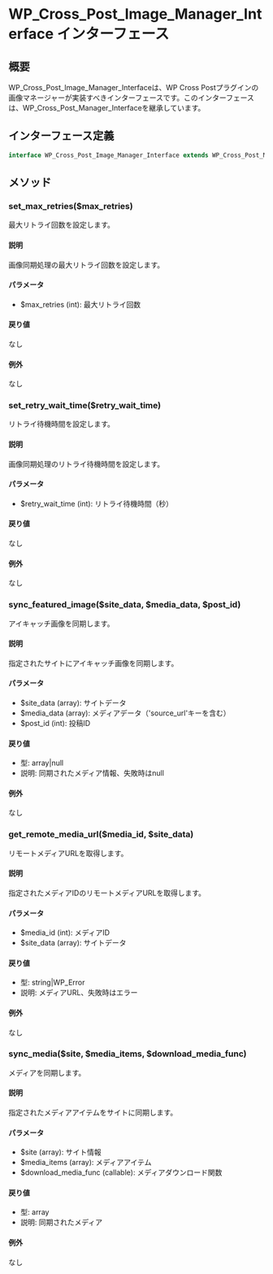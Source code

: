 # WP_Cross_Post_Image_Manager_Interface インターフェース

## 概要

WP_Cross_Post_Image_Manager_Interfaceは、WP Cross Postプラグインの画像マネージャーが実装すべきインターフェースです。このインターフェースは、WP_Cross_Post_Manager_Interfaceを継承しています。

## インターフェース定義

```php
interface WP_Cross_Post_Image_Manager_Interface extends WP_Cross_Post_Manager_Interface
```

## メソッド

### set_max_retries($max_retries)
最大リトライ回数を設定します。

#### 説明
画像同期処理の最大リトライ回数を設定します。

#### パラメータ
- $max_retries (int): 最大リトライ回数

#### 戻り値
なし

#### 例外
なし

### set_retry_wait_time($retry_wait_time)
リトライ待機時間を設定します。

#### 説明
画像同期処理のリトライ待機時間を設定します。

#### パラメータ
- $retry_wait_time (int): リトライ待機時間（秒）

#### 戻り値
なし

#### 例外
なし

### sync_featured_image($site_data, $media_data, $post_id)
アイキャッチ画像を同期します。

#### 説明
指定されたサイトにアイキャッチ画像を同期します。

#### パラメータ
- $site_data (array): サイトデータ
- $media_data (array): メディアデータ（'source_url'キーを含む）
- $post_id (int): 投稿ID

#### 戻り値
- 型: array|null
- 説明: 同期されたメディア情報、失敗時はnull

#### 例外
なし

### get_remote_media_url($media_id, $site_data)
リモートメディアURLを取得します。

#### 説明
指定されたメディアIDのリモートメディアURLを取得します。

#### パラメータ
- $media_id (int): メディアID
- $site_data (array): サイトデータ

#### 戻り値
- 型: string|WP_Error
- 説明: メディアURL、失敗時はエラー

#### 例外
なし

### sync_media($site, $media_items, $download_media_func)
メディアを同期します。

#### 説明
指定されたメディアアイテムをサイトに同期します。

#### パラメータ
- $site (array): サイト情報
- $media_items (array): メディアアイテム
- $download_media_func (callable): メディアダウンロード関数

#### 戻り値
- 型: array
- 説明: 同期されたメディア

#### 例外
なし